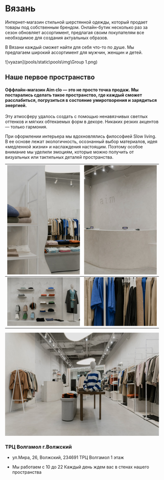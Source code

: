 # Вязань

Интернет-магазин стильной шерстянной одежды, который продает товары под собственным брендом. 
Онлайн-бутик несколько раз за сезон обновляет ассортимент, предлагая своим 
покупателям все необходимое для создания актуальных образов. 

В Вязани каждый сможет найти для себя что-то по душе. Мы предлагаем широкий ассортимент для мужчин, женщин и детей.




![vyazan](pools/static\pools\img\Group 1.png)


## Наше первое пространство

#### Оффлайн-магазин Aim clo — это не просто точка продаж. Мы постарались сделать такое пространство, где каждый сможет расслабиться, погрузиться в состояние умиротворения и зарядиться энергией.

Эту атмосферу удалось создать с помощью ненавязчивых светлых оттенков и мягких обтекаемых форм в декоре. Никаких резких акцентов — только гармония.
	
При оформлении интерьера мы вдохновлялись философией Slow living. В ее основе лежат экологичность, осознанный выбор материалов, идея «медленной жизни» и наслаждения настоящим. Поэтому особое внимание мы уделили эмоциям, которые можно получить от визуальных или тактильных деталей пространства.


| ![vyazan](pools/static\pools\img\item6.jpg) | ![vyazan](pools/static\pools\img\item7.jpg) |
|-----------------------------------------------|-----------------------------------------------|
| ![vyazan](pools/static\pools\img\item8.jpg) | ![vyazan](pools/static\pools\img\item4.jpg) |

![vyazan](pools/static\pools\img\12345.jpg)
### ТРЦ Волгамол г.Волжский

- ул.Мира, 26, Волжский, 234691
ТРЦ Волгамол
1 этаж


- Мы работаем с 10 до 22
Каждый день ждем вас в стенах нашего пространства
